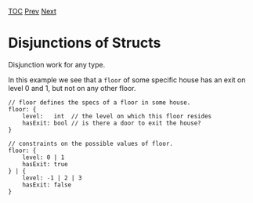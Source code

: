 [TOC](Readme.md) [Prev](disjunctions.md) [Next](numbers.md)

# Disjunctions of Structs

Disjunction work for any type.

In this example we see that a `floor` of some specific house
has an exit on level 0 and 1, but not on any other floor.

<!-- CUE editor -->
```
// floor defines the specs of a floor in some house.
floor: {
    level:   int  // the level on which this floor resides
    hasExit: bool // is there a door to exit the house?
}

// constraints on the possible values of floor.
floor: {
    level: 0 | 1
    hasExit: true
} | {
    level: -1 | 2 | 3
    hasExit: false
}
```
